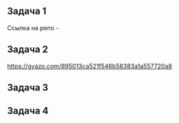 ## Задача 1

Ссылка на репо - 

## Задача 2

https://gyazo.com/895013ca521f546b58383a1a557720a8

## Задача 3

## Задача 4
